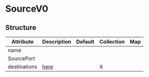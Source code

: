 # SourceV0 
 

## Structure 
 

| Attribute    | Description                            | Default | Collection | Map  |
| ------------ | -------------------------------------- | ------- | ---------- | ---  |
| name         |                                        |         |            |      |
| SourcePort   |                                        |         |            |      |
| destinations | [here](DestinationV0/DestinationV0.md) |         | X          |      |